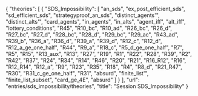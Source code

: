 {
    "theories": [
        {
            "SDS_Impossibility": [
                "an_sds",
                "ex_post_efficient_sds",
                "sd_efficient_sds",
                "strategyproof_an_sds",
                "distinct_agents'",
                "distinct_alts'",
                "card_agents",
                "in_agents",
                "in_alts",
                "agent_iff",
                "alt_iff",
                "lottery_conditions",
                "R45",
                "R10_bc",
                "R10_ad",
                "R26_bc",
                "R26_d",
                "R27_bc",
                "R27_d",
                "R28_bc",
                "R28_d",
                "R29_bc",
                "R29_ac",
                "R43_ad",
                "R39_b",
                "R36_a",
                "R36_d",
                "R39_a",
                "R39_d",
                "R12_c",
                "R12_d",
                "R12_a_ge_one_half",
                "R44",
                "R9_a",
                "R18_c",
                "R5_d_ge_one_half",
                "R7",
                "R5",
                "R15",
                "R13_aux",
                "R13",
                "R27",
                "R19",
                "R1",
                "R22",
                "R28",
                "R39",
                "R2",
                "R42",
                "R37",
                "R24",
                "R34",
                "R14",
                "R46",
                "R20",
                "R21",
                "R16_R12",
                "R16",
                "R12_R14",
                "R12_a",
                "R9",
                "R23",
                "R35",
                "R18",
                "R4",
                "R8_d",
                "R21_R47",
                "R30",
                "R31_c_ge_one_half",
                "R31",
                "absurd",
                "finite_list'",
                "finite_list_subset",
                "card_ge_4E",
                "absurd"
            ]
        }
    ],
    "url": "entries/sds_impossibility/theories",
    "title": "Session SDS_Impossibility"
}